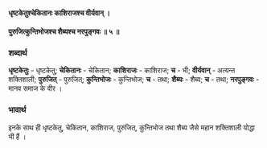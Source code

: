 #### धृष्टकेतुश्चेकितानः काशिराजश्च वीर्यवान् ।
#### पुरुजित्कुन्तिभोजश्च शैब्यश्च नरपुङ्गवः ॥ ५ ॥

### शब्दार्थ

**धृष्टकेतुः** - धृष्टकेतु; **चेकितानः** - चेकितान; **काशिराजः** - काशिराज; **च** - भी; **वीर्यवान्** - अत्यन्त शक्तिशाली; **पुरुजित्** - पुरुजित्; **कुन्तिभोजः** - कुन्तिभोज; **च** - तथा; **शैब्यः** - शैब्य; **च** - तथा; **नरपुङ्गवः** - मानव समाज के वीर ।

### भावार्थ

इनके साथ ही धृष्टकेतु, चेकितान, काशिराज, पुरुजित्, कुन्तिभोज तथा शैब्य जैसे महान शक्तिशाली योद्धा भी हैं ।